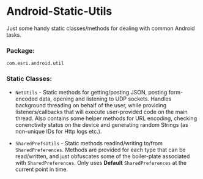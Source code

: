 Android-Static-Utils
====================

Just some handy static classes/methods for dealing with common Android tasks.

### Package:
`com.esri.android.util`

### Static Classes:

* `NetUtils` - Static methods for getting/posting JSON, posting form-encoded data, opening and listening to UDP sockets.  Handles background threading on behalf of the user, while providing listeners/callbacks that will execute user-provided code on the main thread.  Also contains some helper methods for URL encoding, checking conenctivity status on the device and generating random Strings (as non-unique IDs for Http logs etc.).

* `SharedPrefsUtils` - Static methods readind/writing to/from `SharedPreferences`. Methods are provided for each type that can be read/written, and just obfuscates some of the boiler-plate associated with `SharedPreferences`. Only uses __Default__ `SharedPreferences` at the current point in time.
